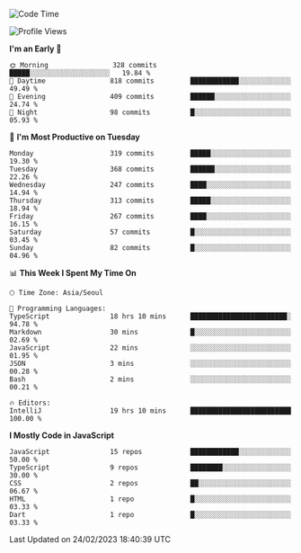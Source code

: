 <!--START_SECTION:waka-->
![Code Time](http://img.shields.io/badge/Code%20Time-4%2C477%20hrs%2037%20mins-blue)

![Profile Views](http://img.shields.io/badge/Profile%20Views-1-blue)

**I'm an Early 🐤** 

```text
🌞 Morning                328 commits         █████░░░░░░░░░░░░░░░░░░░░   19.84 % 
🌆 Daytime                818 commits         ████████████░░░░░░░░░░░░░   49.49 % 
🌃 Evening                409 commits         ██████░░░░░░░░░░░░░░░░░░░   24.74 % 
🌙 Night                  98 commits          █░░░░░░░░░░░░░░░░░░░░░░░░   05.93 % 
```
📅 **I'm Most Productive on Tuesday** 

```text
Monday                   319 commits         █████░░░░░░░░░░░░░░░░░░░░   19.30 % 
Tuesday                  368 commits         ██████░░░░░░░░░░░░░░░░░░░   22.26 % 
Wednesday                247 commits         ████░░░░░░░░░░░░░░░░░░░░░   14.94 % 
Thursday                 313 commits         █████░░░░░░░░░░░░░░░░░░░░   18.94 % 
Friday                   267 commits         ████░░░░░░░░░░░░░░░░░░░░░   16.15 % 
Saturday                 57 commits          █░░░░░░░░░░░░░░░░░░░░░░░░   03.45 % 
Sunday                   82 commits          █░░░░░░░░░░░░░░░░░░░░░░░░   04.96 % 
```


📊 **This Week I Spent My Time On** 

```text
🕑︎ Time Zone: Asia/Seoul

💬 Programming Languages: 
TypeScript               18 hrs 10 mins      ████████████████████████░   94.78 % 
Markdown                 30 mins             █░░░░░░░░░░░░░░░░░░░░░░░░   02.69 % 
JavaScript               22 mins             ░░░░░░░░░░░░░░░░░░░░░░░░░   01.95 % 
JSON                     3 mins              ░░░░░░░░░░░░░░░░░░░░░░░░░   00.28 % 
Bash                     2 mins              ░░░░░░░░░░░░░░░░░░░░░░░░░   00.21 % 

🔥 Editors: 
IntelliJ                 19 hrs 10 mins      █████████████████████████   100.00 % 
```

**I Mostly Code in JavaScript** 

```text
JavaScript               15 repos            ████████████░░░░░░░░░░░░░   50.00 % 
TypeScript               9 repos             ████████░░░░░░░░░░░░░░░░░   30.00 % 
CSS                      2 repos             ██░░░░░░░░░░░░░░░░░░░░░░░   06.67 % 
HTML                     1 repo              █░░░░░░░░░░░░░░░░░░░░░░░░   03.33 % 
Dart                     1 repo              █░░░░░░░░░░░░░░░░░░░░░░░░   03.33 % 
```




 Last Updated on 24/02/2023 18:40:39 UTC
<!--END_SECTION:waka-->
